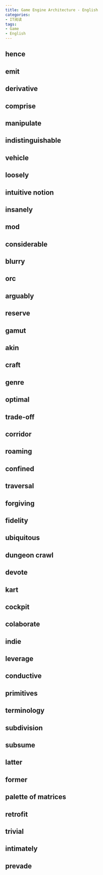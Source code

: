 ```yaml
---
title: Game Engine Architecture - English
categories:
- IT阅读
tags: 
- Game
- English
---
```


## hence

## emit

## derivative

## comprise

## manipulate

## indistinguishable

## vehicle

## loosely

## intuitive notion

## insanely

## mod

## considerable

## blurry

## orc

## arguably

## reserve

## gamut

## akin

## craft

## genre

## optimal

## trade-off

## corridor

## roaming

## confined

## traversal

## forgiving

## fidelity

## ubiquitous

## dungeon crawl

## devote

## kart

## cockpit

## colaborate

## indie

## leverage

## conductive

## primitives

## terminology

## subdivision

## subsume

## latter 
## former

## palette of matrices

## retrofit

## trivial

## intimately

## prevade